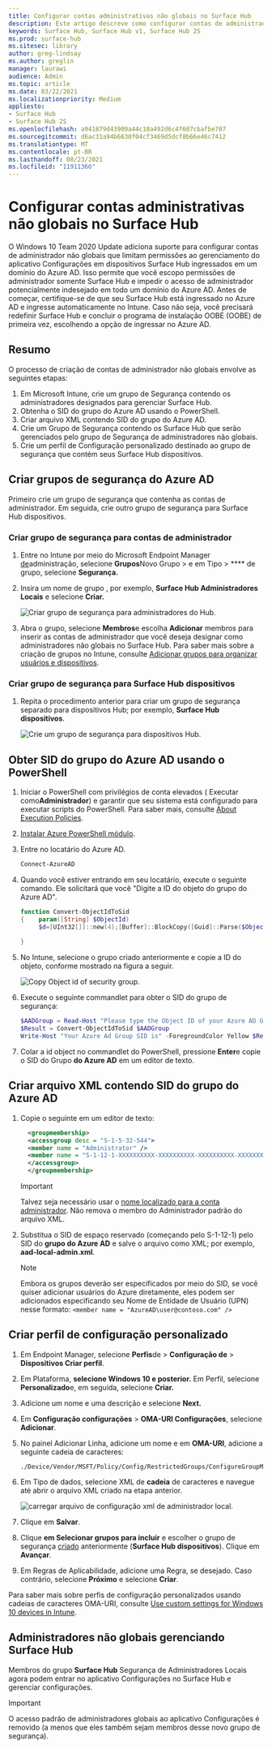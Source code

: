 ```yaml
---
title: Configurar contas administrativas não globais no Surface Hub
description: Este artigo descreve como configurar contas de administrador não globais para gerenciar Surface Hub e Surface Hub 2S.
keywords: Surface Hub, Surface Hub v1, Surface Hub 2S
ms.prod: surface-hub
ms.sitesec: library
author: greg-lindsay
ms.author: greglin
manager: laurawi
audience: Admin
ms.topic: article
ms.date: 03/22/2021
ms.localizationpriority: Medium
appliesto:
- Surface Hub
- Surface Hub 2S
ms.openlocfilehash: a941879d43909a44c18a492d6c4f607cbafbe707
ms.sourcegitcommit: d6ac31a94b6630f04cf3469d5dcf8b66e46c7412
ms.translationtype: MT
ms.contentlocale: pt-BR
ms.lasthandoff: 08/23/2021
ms.locfileid: "11911366"
---
```

# <a name="configure-non-global-admin-accounts-on-surface-hub"></a>Configurar contas administrativas não globais no Surface Hub

O Windows 10 Team 2020 Update adiciona suporte para configurar contas de administrador não globais que limitam permissões ao gerenciamento do aplicativo Configurações em dispositivos Surface Hub ingressados em um domínio do Azure AD. Isso permite que você escopo permissões de administrador somente Surface Hub e impedir o acesso de administrador potencialmente indesejado em todo um domínio do Azure AD. Antes de começar, certifique-se de que seu Surface Hub está ingressado no Azure AD e ingresse automaticamente no Intune. Caso não seja, você precisará redefinir Surface Hub e concluir o programa de instalação OOBE (OOBE) de primeira vez, escolhendo a opção de ingressar no Azure AD.

## <a name="summary"></a>Resumo 

O processo de criação de contas de administrador não globais envolve as seguintes etapas: 

1. Em Microsoft Intune, crie um grupo de Segurança contendo os administradores designados para gerenciar Surface Hub.
2. Obtenha o SID do grupo do Azure AD usando o PowerShell.
3. Criar arquivo XML contendo SID do grupo do Azure AD.
4. Crie um Grupo de Segurança contendo os Surface Hub que serão gerenciados pelo grupo de Segurança de administradores não globais.
5. Crie um perfil de Configuração personalizado destinado ao grupo de segurança que contém seus Surface Hub dispositivos. 


## <a name="create-azure-ad-security-groups"></a>Criar grupos de segurança do Azure AD

Primeiro crie um grupo de segurança que contenha as contas de administrador. Em seguida, crie outro grupo de segurança para Surface Hub dispositivos.  

### <a name="create-security-group-for-admin-accounts"></a>Criar grupo de segurança para contas de administrador

1. Entre no Intune por meio do Microsoft Endpoint Manager [de](https://go.microsoft.com/fwlink/?linkid=2109431)administração, selecione **Grupos**Novo Grupo > e em Tipo  >  **** de grupo, selecione **Segurança.** 
2. Insira um nome de grupo , por exemplo, **Surface Hub Administradores Locais** e selecione **Criar.** 

     ![Criar grupo de segurança para administradores do Hub.](images/sh-create-sec-group.png)

3. Abra o grupo, selecione **Membros**e escolha **Adicionar** membros para inserir as contas de administrador que você deseja designar como administradores não globais no Surface Hub. Para saber mais sobre a criação de grupos no Intune, consulte  [Adicionar grupos para organizar usuários e dispositivos](/mem/intune/fundamentals/groups-add).

### <a name="create-security-group-for-surface-hub-devices"></a>Criar grupo de segurança para Surface Hub dispositivos

1. Repita o procedimento anterior para criar um grupo de segurança separado para dispositivos Hub; por exemplo, **Surface Hub dispositivos**. 

     ![Crie um grupo de segurança para dispositivos Hub.](images/sh-create-sec-group-devices.png) 

## <a name="obtain-azure-ad-group-sid-using-powershell"></a>Obter SID do grupo do Azure AD usando o PowerShell

1. Iniciar o PowerShell com privilégios de conta elevados ( Executar como**Administrador**) e garantir que seu sistema está configurado para executar scripts do PowerShell. Para saber mais, consulte [About Execution Policies](/powershell/module/microsoft.powershell.core/about/about_execution_policies?). 
2. [Instalar Azure PowerShell módulo](/powershell/azure/install-az-ps).
3. Entre no locatário do Azure AD.

    ```powershell
    Connect-AzureAD
    ```

4. Quando você estiver entrando em seu locatário, execute o seguinte comando. Ele solicitará que você "Digite a ID do objeto do grupo do Azure AD".

    ```powershell
    function Convert-ObjectIdToSid
    {    param([String] $ObjectId)   
         $d=[UInt32[]]::new(4);[Buffer]::BlockCopy([Guid]::Parse($ObjectId).ToByteArray(),0,$d,0,16);"S-1-12-1-$d".Replace(' ','-')
         
    }
    ```

5. No Intune, selecione o grupo criado anteriormente e copie a ID do objeto, conforme mostrado na figura a seguir. 

     ![Copy Object id of security group.](images/sh-objectid.png)

6. Execute o seguinte commandlet para obter o SID do grupo de segurança:

    ```powershell
    $AADGroup = Read-Host "Please type the Object ID of your Azure AD Group"
    $Result = Convert-ObjectIdToSid $AADGroup
    Write-Host "Your Azure Ad Group SID is" -ForegroundColor Yellow $Result
    ```
    
7. Colar a id object no commandlet do PowerShell, pressione **Enter**e copie o SID do Grupo **do Azure AD** em um editor de texto. 

## <a name="create-xml-file-containing-azure-ad-group-sid"></a>Criar arquivo XML contendo SID do grupo do Azure AD

1. Copie o seguinte em um editor de texto: 

    ```xml
      <groupmembership>   
      <accessgroup desc = "S-1-5-32-544">        
      <member name = "Administrator" />        
      <member name = "S-1-12-1-XXXXXXXXXX-XXXXXXXXXX-XXXXXXXXXX-XXXXXXXXXX" />  
      </accessgroup>
      </groupmembership>
      ```
      > [!IMPORTANT]
      > Talvez seja necessário usar o [nome localizado para a conta administrador](https://social.technet.microsoft.com/wiki/contents/articles/13813.localized-names-for-administrator-account-in-windows.aspx). Não remova o membro do Administrador padrão do arquivo XML.

2. Substitua o SID de espaço reservado (começando pelo S-1-12-1) pelo SID do **grupo do Azure AD** e salve o arquivo como XML; por exemplo, **aad-local-admin.xml**. 

      > [!NOTE]
      > Embora os grupos deverão ser especificados por meio do SID, se você quiser adicionar usuários do Azure diretamente, eles podem ser adicionados especificando seu Nome de Entidade de Usuário (UPN) nesse formato: `<member name = "AzureAD\user@contoso.com" />`

## <a name="create-custom-configuration-profile"></a>Criar perfil de configuração personalizado

1. Em Endpoint Manager, selecione **Perfis**de  >  **Configuração de**  >  **Dispositivos Criar perfil**. 
2. Em Plataforma, **selecione Windows 10 e posterior.** Em Perfil, selecione **Personalizado**e, em seguida, selecione **Criar.**
3. Adicione um nome e uma descrição e selecione **Next.**
4. Em **Configuração configurações**  >  **OMA-URI Configurações**, selecione **Adicionar**.
5. No painel Adicionar Linha, adicione um nome e em     **OMA-URI**, adicione a seguinte cadeia de caracteres: 

    ```OMA-URI
    ./Device/Vendor/MSFT/Policy/Config/RestrictedGroups/ConfigureGroupMembership
    ```
6. Em Tipo de dados, selecione XML de **cadeia** de caracteres e navegue até abrir o arquivo XML criado na etapa anterior. 

     ![carregar arquivo de configuração xml de administrador local.](images/sh-local-admin-config.png)

7. Clique em **Salvar**.
8. Clique **em Selecionar grupos para incluir** e escolher o grupo de segurança [criado](#create-security-group-for-surface-hub-devices) anteriormente (**Surface Hub dispositivos**). Clique em **Avançar**.
9. Em Regras de Aplicabilidade, adicione uma Regra, se desejado. Caso contrário, selecione **Próximo** e selecione **Criar**.

Para saber mais sobre perfis de configuração personalizados usando cadeias de caracteres OMA-URI, consulte [Use custom settings for Windows 10 devices in Intune](/mem/intune/configuration/custom-settings-windows-10).


## <a name="non-global-admins-managing-surface-hub"></a>Administradores não globais gerenciando Surface Hub

Membros do grupo **Surface Hub** Segurança de Administradores Locais agora podem entrar no aplicativo Configurações no Surface Hub e gerenciar configurações.

> [!IMPORTANT]
> O acesso padrão de administradores globais ao aplicativo Configurações é removido (a menos que eles também sejam membros desse novo grupo de segurança).
